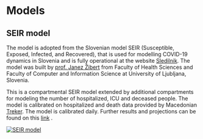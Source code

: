 # Models

## SEIR model

The model is adopted from the Slovenian model SEIR (Susceptible, Exposed, Infected, and Recovered), that is used for modelling COVID-19 dynamics in Slovenia and is fully operational at the website [Sledilnik](https://covid-19.sledilnik.org/). The model was built by [prof. Janez Žibert](https://pacs.zf.uni-lj.si/janez-zibert/) from Faculty of Health Sciences and Faculty of Computer and Information Science at University of Ljubljana, Slovenia. 

This is a compartmental SEIR model extended by additional compartments for modeling the number of hospitalized, ICU and deceased people. The model is calibrated on hospitalized and death data provided by Macedonian [Treker](https://covid-19.treker.mk/). The model is calibrated daily. Further results and projections can be found on this [link](https://apps.lusy.fri.uni-lj.si/appsR/CoronaMK/) .  

<a href="https://apps.lusy.fri.uni-lj.si/~janezz/last_simulation_MK.png" class="img-link">
<img alt="SEIR model" src="https://apps.lusy.fri.uni-lj.si/~janezz/last_simulation_MK.png"></a>
